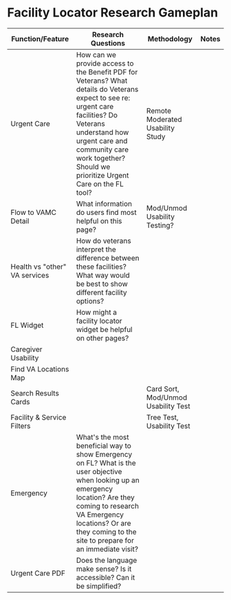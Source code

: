 # Facility Locator Research Gameplan

Function/Feature | Research Questions | Methodology | Notes
-----------------|--------------------|-------------|-------
Urgent Care | How can we provide access to the Benefit PDF for Veterans? What details do Veterans expect to see re: urgent care facilities? Do Veterans understand how urgent care and community care work together? Should we prioritize Urgent Care on the FL tool? | Remote Moderated Usability Study
Flow to VAMC Detail | What information do users find most helpful on this page?  | Mod/Unmod Usability Testing? | 
Health vs "other" VA services | How do veterans interpret the difference between these facilities? What way would be best to show different facility options? |
FL Widget | How might a facility locator widget be helpful on other pages?
Caregiver Usability | 
Find VA Locations Map |
Search Results Cards | | Card Sort, Mod/Unmod Usability Test | 
Facility & Service Filters | | Tree Test, Usability Test | 
Emergency | What's the most beneficial way to show Emergency on FL? What is the user objective when looking up an emergency location? Are they coming to research VA Emergency locations? Or are they coming to the site to prepare for an immediate visit? | | 
Urgent Care PDF | Does the language make sense? Is it accessible? Can it be simplified?
